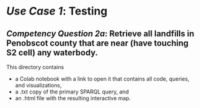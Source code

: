 # *Use Case 1*: **Testing**

## *Competency Question 2a*: **Retrieve all landfills in Penobscot county that are near (have touching S2 cell) any waterbody.**

This directory contains 
- a Colab notebook with a link to open it that contains all code, queries, and visualizations,
- a .txt copy of the primary SPARQL query, and
- an .html file with the resulting interactive map.
